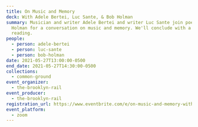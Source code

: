 ```yaml
---
title: On Music and Memory
deck: With Adele Bertei, Luc Sante, & Bob Holman
summary: Musician and writer Adele Bertei and writer Luc Sante join poet Bob
  Holman for a conversation on music and memory. We'll conclude with a poetry
  reading.
people:
  - person: adele-bertei
  - person: luc-sante
  - person: bob-holman
date: 2021-05-27T13:00:00-0500
end_date: 2021-05-27T14:30:00-0500
collections:
  - common-ground
event_organizer:
  - the-brooklyn-rail
event_producer:
  - the-brooklyn-rail
registration_url: https://www.eventbrite.com/e/on-music-and-memory-with-adele-bertei-luc-sante-bob-holman-tickets-156196324411
event_platform:
  - zoom
---
```

